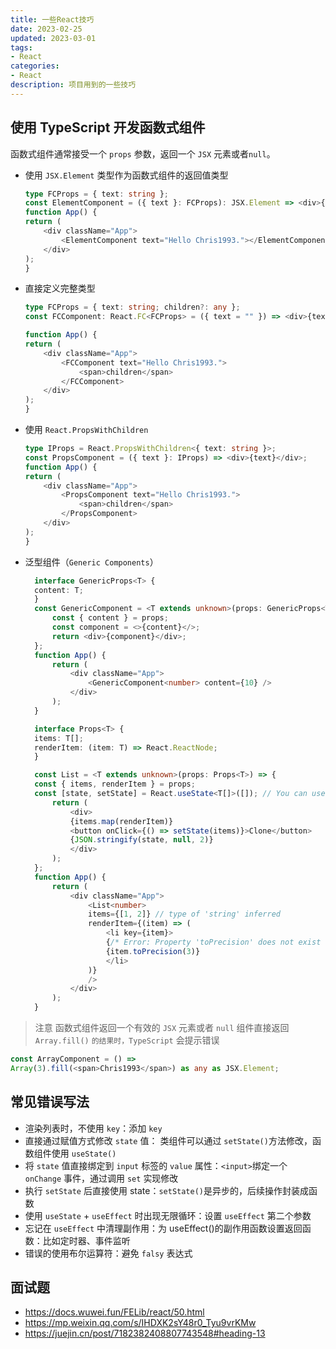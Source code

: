 ```yaml
---
title: 一些React技巧
date: 2023-02-25
updated: 2023-03-01
tags: 
- React
categories: 
- React
description: 项目用到的一些技巧
---
```


## 使用 TypeScript 开发函数式组件

函数式组件通常接受一个 `props` 参数，返回一个 `JSX` 元素或者`null`。

<!-- 定义函数组件

```js
function Welcome(props) {
  return <h1>Hello, {props.name}</h1>;
}
```

定义类组件

```js
class Welcome extends React.Component {
  render() {
    return <h1>Hello, {this.props.name}</h1>;
  }
}
``` -->

- 使用 `JSX.Element` 类型作为函数式组件的返回值类型

    ```ts
    type FCProps = { text: string };
    const ElementComponent = ({ text }: FCProps): JSX.Element => <div>{text}</div>;
    function App() {
    return (
        <div className="App">
            <ElementComponent text="Hello Chris1993."></ElementComponent>
        </div>
    );
    }
    ```

- 直接定义完整类型

    ```ts
    type FCProps = { text: string; children?: any };
    const FCComponent: React.FC<FCProps> = ({ text = "" }) => <div>{text}</div>;

    function App() {
    return (
        <div className="App">
            <FCComponent text="Hello Chris1993.">
                <span>children</span>
            </FCComponent>
        </div>
    );
    }
    ```

- 使用 `React.PropsWithChildren`

    ```ts
    type IProps = React.PropsWithChildren<{ text: string }>;
    const PropsComponent = ({ text }: IProps) => <div>{text}</div>;
    function App() {
    return (
        <div className="App">
            <PropsComponent text="Hello Chris1993.">
                <span>children</span>
            </PropsComponent>
        </div>
    );
    }
    ```

- 泛型组件（`Generic Components`）

  ```ts
    interface GenericProps<T> {
    content: T;
    }
    const GenericComponent = <T extends unknown>(props: GenericProps<T>) => {
        const { content } = props;
        const component = <>{content}</>;
        return <div>{component}</div>;
    };
    function App() {
        return (
            <div className="App">
                <GenericComponent<number> content={10} />
            </div>
        );
    }

    interface Props<T> {
    items: T[];
    renderItem: (item: T) => React.ReactNode;
    }

    const List = <T extends unknown>(props: Props<T>) => {
    const { items, renderItem } = props;
    const [state, setState] = React.useState<T[]>([]); // You can use type T in List function scope.
        return (
            <div>
            {items.map(renderItem)}
            <button onClick={() => setState(items)}>Clone</button>
            {JSON.stringify(state, null, 2)}
            </div>
        );
    };
    function App() {
        return (
            <div className="App">
                <List<number>
                items={[1, 2]} // type of 'string' inferred
                renderItem={(item) => (
                    <li key={item}>
                    {/* Error: Property 'toPrecision' does not exist on type 'string'. */}
                    {item.toPrecision(3)}
                    </li>
                )}
                />
            </div>
        );
    }
    ```

> 注意
> 函数式组件返回一个有效的 `JSX` 元素或者 `null`
> 组件直接返回 `Array.fill()` `的结果时，TypeScript` 会提示错误

```ts
const ArrayComponent = () =>
Array(3).fill(<span>Chris1993</span>) as any as JSX.Element;
```

## 常见错误写法

- 渲染列表时，不使用 `key`：添加 `key`
- 直接通过赋值方式修改 `state` 值： 类组件可以通过 `setState()`方法修改，函数组件使用 `useState()`
- 将 `state` 值直接绑定到 `input` 标签的 `value` 属性：`<input>`绑定一个 `onChange` 事件，通过调用 `set` 实现修改
- 执行 `setState` 后直接使用 state：`setState()`是异步的，后续操作封装成函数
- 使用 `useState` + `useEffect` 时出现无限循环：设置 `useEffect` 第二个参数
- 忘记在 `useEffect` 中清理副作用：为 useEffect()的副作用函数设置返回函数：比如定时器、事件监听
- 错误的使用布尔运算符：避免 `falsy` 表达式

## 面试题

- <https://docs.wuwei.fun/FELib/react/50.html>
- <https://mp.weixin.qq.com/s/IHDXK2sY48r0_Tyu9vrKMw>
- <https://juejin.cn/post/7182382408807743548#heading-13>
